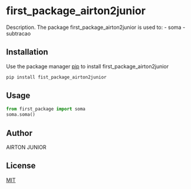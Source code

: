 # first_package_airton2junior

Description. 
The package first_package_airton2junior is used to:
	- soma
	- subtracao

## Installation

Use the package manager [pip](https://pip.pypa.io/en/stable/) to install first_package_airton2junior

```bash
pip install fist_package_airton2junior
```

## Usage

```python
from first_package import soma	
soma.soma()
```

## Author
AIRTON JUNIOR

## License
[MIT](https://choosealicense.com/licenses/mit/)